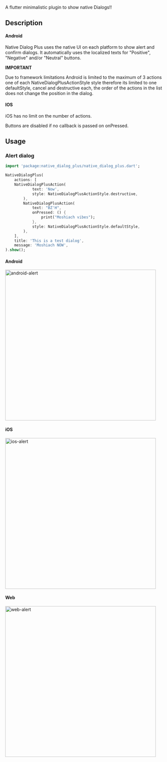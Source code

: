 A flutter minimalistic plugin to show native Dialogs!!

## Description

#### Android

Native Dialog Plus uses the native UI on each platform to show alert and confirm dialogs.
It automatically uses the localized texts for "Positive", "Negative" and/or "Neutral" buttons.

**IMPORTANT**

Due to framework limitations Android is limited to the maximum of 3 actions one of each NativeDialogPlusActionStyle style
therefore its limited to one defaultStyle, cancel and destructive each, the order of the actions in the list does not change the position in the dialog.

#### IOS

iOS has no limit on the number of actions.

Buttons are disabled if no callback is passed on onPressed.

## Usage

### Alert dialog

```dart
import 'package:native_dialog_plus/native_dialog_plus.dart';

NativeDialogPlus(
    actions: [
    NativeDialogPlusAction(
            text: 'Now',
            style: NativeDialogPlusActionStyle.destructive,
        ),
        NativeDialogPlusAction(
            text: "BZ'H",
            onPressed: () {
                print("Moshiach vibes");
            },
            style: NativeDialogPlusActionStyle.defaultStyle,
        ),
    ],
    title: 'This is a test dialog',
    message: 'Moshiach NOW',
).show();
```

#### Android

<img alt="android-alert" src="https://github.com/didiabel/native_dialog_plus/blob/dev/assets/android.gif" height="480">

#### iOS

<img alt="ios-alert" src="https://github.com/didiabel/native_dialog_plus/blob/dev/assets/iOS.gif" height="480">

#### Web

<img alt="web-alert" src="https://github.com/didiabel/native_dialog_plus/blob/dev/assets/web.gif" height="480">
